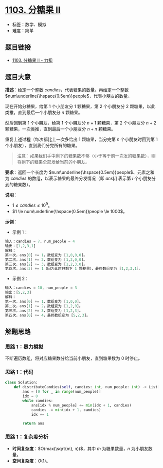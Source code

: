 # [1103. 分糖果 II](https://leetcode.cn/problems/distribute-candies-to-people/)

- 标签：数学、模拟
- 难度：简单

## 题目链接

- [1103. 分糖果 II - 力扣](https://leetcode.cn/problems/distribute-candies-to-people/)

## 题目大意

**描述**：给定一个整数 $candies$，代表糖果的数量。再给定一个整数 $num\underline{\hspace{0.5em}}people$，代表小朋友的数量。

现在开始分糖果，给第 $1$ 个小朋友分 $1$ 颗糖果，第 $2$ 个小朋友分 $2$ 颗糖果，以此类推，直到最后一个小朋友分 $n$ 颗糖果。

然后回到第 $1$ 个小朋友，给第 $1$ 个小朋友分 $n + 1$ 颗糖果，第 $2$ 个小朋友分 $n + 2$ 颗糖果，一次类推，直到最后一个小朋友分 $n + n$ 颗糖果。

重复上述过程（每次都比上一次多给出 $1$ 颗糖果，当分完第 $n$ 个小朋友时回到第 $1$ 个小朋友），直到我们分完所有的糖果。

> 注意：如果我们手中剩下的糖果数不够（小于等于前一次发的糖果数），则将剩下的糖果全部发给当前的小朋友。

**要求**：返回一个长度为 $num\underline{\hspace{0.5em}}people$、元素之和为 $candies$ 的数组，以表示糖果的最终分发情况（即 $ans[i]$ 表示第 $i$ 个小朋友分到的糖果数）。

**说明**：

- $1 \le candies \le 10^9$。
- $1 \le num\underline{\hspace{0.5em}}people \le 1000$。

**示例**：

- 示例 1：

```python
输入：candies = 7, num_people = 4
输出：[1,2,3,1]
解释：
第一次，ans[0] += 1，数组变为 [1,0,0,0]。
第二次，ans[1] += 2，数组变为 [1,2,0,0]。
第三次，ans[2] += 3，数组变为 [1,2,3,0]。
第四次，ans[3] += 1（因为此时只剩下 1 颗糖果），最终数组变为 [1,2,3,1]。
```

- 示例 2：

```python
输入：candies = 10, num_people = 3
输出：[5,2,3]
解释：
第一次，ans[0] += 1，数组变为 [1,0,0]。
第二次，ans[1] += 2，数组变为 [1,2,0]。
第三次，ans[2] += 3，数组变为 [1,2,3]。
第四次，ans[0] += 4，最终数组变为 [5,2,3]。
```

## 解题思路

### 思路 1：暴力模拟

不断遍历数组，将对应糖果数分给当前小朋友，直到糖果数为 $0$ 时停止。

### 思路 1：代码

```python
class Solution:
    def distributeCandies(self, candies: int, num_people: int) -> List[int]:
        ans = [0 for _ in range(num_people)]
        idx = 0
        while candies:
            ans[idx % num_people] += min(idx + 1, candies)
            candies -= min(idx + 1, candies)
            idx += 1
        
        return ans
```

### 思路 1：复杂度分析

- **时间复杂度**：$O(max(\sqrt{m}, n))$，其中 $m$ 为糖果数量，$n$ 为小朋友数量。
- **空间复杂度**：$O(1)$。

